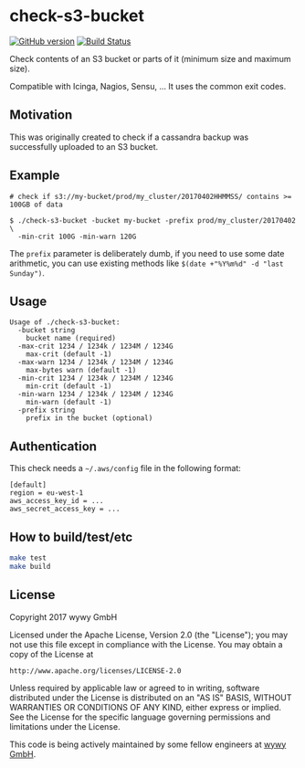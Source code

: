# check-s3-bucket
[![GitHub version](https://badge.fury.io/gh/wywygmbh%2Fcheck-s3-bucket.svg)](https://badge.fury.io/gh/wywygmbh%2Fcheck-s3-bucket)
[![Build Status](https://travis-ci.org/wywygmbh/check-s3-bucket.svg?branch=master)](https://travis-ci.org/wywygmbh/check-s3-bucket)

Check contents of an S3 bucket or parts of it (minimum size and maximum size).

Compatible with Icinga, Nagios, Sensu, ... It uses the common exit codes.

## Motivation

This was originally created to check if a cassandra backup was successfully uploaded to an S3 bucket.

## Example

```
# check if s3://my-bucket/prod/my_cluster/20170402HHMMSS/ contains >= 100GB of data

$ ./check-s3-bucket -bucket my-bucket -prefix prod/my_cluster/20170402 \
  -min-crit 100G -min-warn 120G
```

The `prefix` parameter is deliberately dumb, if you need to use some date arithmetic, you can
use existing methods like `$(date +"%Y%m%d" -d "last Sunday")`.
 
## Usage

    Usage of ./check-s3-bucket:
      -bucket string
        bucket name (required)
      -max-crit 1234 / 1234k / 1234M / 1234G
        max-crit (default -1)
      -max-warn 1234 / 1234k / 1234M / 1234G
        max-bytes warn (default -1)
      -min-crit 1234 / 1234k / 1234M / 1234G
        min-crit (default -1)
      -min-warn 1234 / 1234k / 1234M / 1234G
        min-warn (default -1)
      -prefix string
        prefix in the bucket (optional)

## Authentication

This check needs a `~/.aws/config` file in the following format:
```
[default]
region = eu-west-1
aws_access_key_id = ...
aws_secret_access_key = ...
```

## How to build/test/etc

```bash
make test
make build
```

## License

Copyright 2017 wywy GmbH

Licensed under the Apache License, Version 2.0 (the "License");
you may not use this file except in compliance with the License.
You may obtain a copy of the License at

    http://www.apache.org/licenses/LICENSE-2.0

Unless required by applicable law or agreed to in writing, software
distributed under the License is distributed on an "AS IS" BASIS,
WITHOUT WARRANTIES OR CONDITIONS OF ANY KIND, either express or implied.
See the License for the specific language governing permissions and
limitations under the License.

This code is being actively maintained by some fellow engineers at [wywy GmbH](http://wywy.com/).
